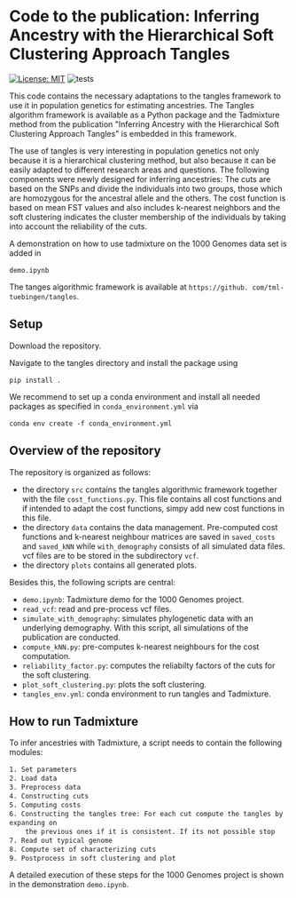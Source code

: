 # Code to the publication: Inferring Ancestry with the Hierarchical Soft Clustering Approach Tangles

[![License: MIT](https://img.shields.io/badge/License-MIT-blue.svg?color=g&style=plastic)](https://opensource.org/licenses/MIT)
![tests](https://github.com/tml-tuebingen/tangles/workflows/pytesting/badge.svg)

[//]: # (<p align="center">)

[//]: # (  <img src="images/dendrogram.png" width="500"/>)

[//]: # (</p>)

This code contains the necessary adaptations to the tangles framework to use it in 
population genetics for estimating ancestries. The Tangles algorithm framework is 
available as a Python package and the Tadmixture method from the publication "Inferring
Ancestry with the Hierarchical Soft Clustering Approach Tangles" is embedded in this 
framework.

The use of tangles is very interesting in population genetics not only because it is a 
hierarchical clustering method, but also because it can be easily adapted to different 
research areas and questions. The following components were newly designed for 
inferring ancestries: The cuts are based on the SNPs and divide the individuals into 
two groups, 
those which are homozygous for the ancestral allele and the others. The cost function is
based on mean FST values and also includes k-nearest neighbors and the soft clustering
indicates the cluster membership of the individuals by taking into account the
reliability of the cuts.

A demonstration on how to use tadmixture on the 1000 Genomes data set is added in
```
demo.ipynb
```
The tanges algorithmic framework is available at `https://github.
com/tml-tuebingen/tangles`.


## Setup

Download the repository. 

Navigate to the tangles directory and install the package using

```
pip install .
```

We recommend to set up a conda environment and install all needed packages as 
specified in `conda_environment.yml` via

```
conda env create -f conda_environment.yml
```

## Overview of the repository

The repository is organized as follows:
+ the directory `src` contains the tangles algorithmic framework together with the 
  file `cost_functions.py`. This file contains all cost functions and if intended to 
  adapt the cost functions, simpy add new cost functions in this file. 
+ the directory `data` contains the data management. Pre-computed cost functions and 
  k-nearest neighbour matrices are saved in `saved_costs` and `saved_kNN` while 
  `with_demography` consists of all simulated data files. vcf files are to be stored 
  in the subdirectory `vcf`.
+ the directory `plots` contains all generated plots. 

Besides this, the following scripts are central:
+ `demo.ipynb`: Tadmixture demo for the 1000 Genomes project.
+ `read_vcf`: read and pre-process vcf files.
+ `simulate_with_demography`: simulates phylogenetic data with an underlying 
  demography. With this script, all simulations of the publication are conducted.
+ `compute_kNN.py`: pre-computes k-nearest neighbours for the cost computation.
+ `reliability_factor.py`: computes the reliabilty factors of the cuts for the soft 
  clustering.
+ `plot_soft_clustering.py`: plots the soft clustering.
+ `tangles_env.yml`: conda environment to run tangles and Tadmixture.

## How to run Tadmixture
To infer ancestries with Tadmixture, a script needs to contain the following modules:

    1. Set parameters
    2. Load data
    3. Preprocess data
    4. Constructing cuts
    5. Computing costs
    6. Constructing the tangles tree: For each cut compute the tangles by expanding on 
        the previous ones if it is consistent. If its not possible stop
    7. Read out typical genome 
    8. Compute set of characterizing cuts
    9. Postprocess in soft clustering and plot

A detailed execution of these steps for the 1000 Genomes project is shown in the 
demonstration `demo.ipynb`.